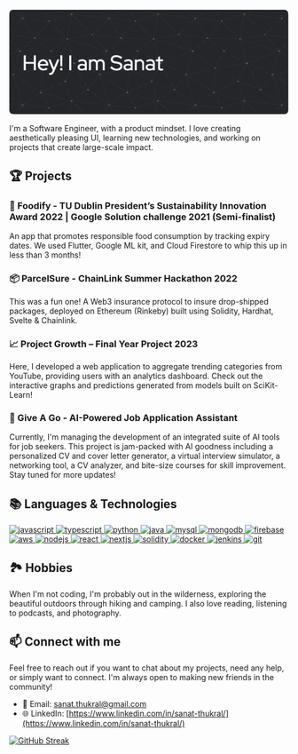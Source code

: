 ![Header](./github-header-image.png)


I'm a Software Engineer, with a product mindset. I love creating aesthetically pleasing UI, learning new technologies, and working on projects that create large-scale impact. 

## 🏆 Projects

### 🍎 Foodify - TU Dublin President’s Sustainability Innovation Award 2022 | Google Solution challenge 2021 (Semi-finalist)
An app that promotes responsible food consumption by tracking expiry dates. We used Flutter, Google ML kit, and Cloud Firestore to whip this up in less than 3 months!

### 📦 ParcelSure - ChainLink Summer Hackathon 2022
This was a fun one! A Web3 insurance protocol to insure drop-shipped packages, deployed on Ethereum (Rinkeby) built using Solidity, Hardhat, Svelte & Chainlink.

### 📈 Project Growth – Final Year Project 2023
Here, I developed a web application to aggregate trending categories from YouTube, providing users with an analytics dashboard. Check out the interactive graphs and predictions generated from models built on SciKit-Learn!

### 🤖 Give A Go - AI-Powered Job Application Assistant
Currently, I'm managing the development of an integrated suite of AI tools for job seekers. This project is jam-packed with AI goodness including a personalized CV and cover letter generator, a virtual interview simulator, a networking tool, a CV analyzer, and bite-size courses for skill improvement. Stay tuned for more updates!

## 📚 Languages & Technologies 
<p align="left">
 <a href="https://developer.mozilla.org/en-US/docs/Web/JavaScript" target="_blank"> 
   <img src="https://www.vectorlogo.zone/logos/javascript/javascript-icon.svg" alt="javascript" width="40" height="40"/> 
 </a> 
 <a href="https://www.typescriptlang.org/" target="_blank"> 
   <img src="https://www.vectorlogo.zone/logos/typescriptlang/typescriptlang-icon.svg" alt="typescript" width="40" height="40"/>
 </a> 
 <a href="https://www.python.org/" target="_blank"> 
   <img src="https://www.vectorlogo.zone/logos/python/python-icon.svg" alt="python" width="40" height="40"/> 
 </a> 
 <a href="https://www.java.com" target="_blank"> 
   <img src="https://www.vectorlogo.zone/logos/java/java-icon.svg" alt="java" width="40" height="40"/> 
 </a> 
 <a href="https://www.mysql.com/" target="_blank"> 
   <img src="https://www.vectorlogo.zone/logos/mysql/mysql-icon.svg" alt="mysql" width="40" height="40"/> 
 </a> 
 <a href="https://www.mongodb.com/" target="_blank"> 
   <img src="https://www.vectorlogo.zone/logos/mongodb/mongodb-icon.svg" alt="mongodb" width="40" height="40"/> 
 </a> 
 <a href="https://firebase.google.com/" target="_blank"> 
   <img src="https://www.vectorlogo.zone/logos/firebase/firebase-icon.svg" alt="firebase" width="40" height="40"/> 
 </a> 
  <a href="https://aws.amazon.com" target="_blank"> 
   <img src="https://www.vectorlogo.zone/logos/amazon_aws/amazon_aws-icon.svg" alt="aws" width="40" height="40"/> 
 </a> 
 <a href="https://nodejs.org" target="_blank"> 
   <img src="https://www.vectorlogo.zone/logos/nodejs/nodejs-icon.svg" alt="nodejs" width="40" height="40"/> 
 </a> 
 <a href="https://reactjs.org/" target="_blank"> 
   <img src="https://www.vectorlogo.zone/logos/reactjs/reactjs-icon.svg" alt="react" width="40" height="40"/> 
 </a> 
 <a href="https://nextjs.org/" target="_blank"> 
   <img src="https://seeklogo.com/images/N/next-js-icon-logo-EE302D5DBD-seeklogo.com.png" alt="nextjs" width="40" height="40"/> 
 </a> 
 <a href="https://soliditylang.org/" target="_blank"> 
   <img src="https://upload.wikimedia.org/wikipedia/commons/9/98/Solidity_logo.svg" alt="solidity" width="40" height="40"/> 
 </a> 
 <a href="https://www.docker.com/" target="_blank"> 
   <img src="https://www.vectorlogo.zone/logos/docker/docker-icon.svg" alt="docker" width="40" height="40"/> 
 </a> 
 <a href="https://www.jenkins.io/" target="_blank"> 
   <img src="https://www.vectorlogo.zone/logos/jenkins/jenkins-icon.svg" alt="jenkins" width="40" height="40"/> 
 </a> 
 <a href="https://git-scm.com/" target="_blank"> 
   <img src="https://www.vectorlogo.zone/logos/git-scm/git-scm-icon.svg" alt="git" width="40" height="40"/> 
 </a> 
</p>




<!-- 
## 📚 Languages & Technologies 
![](https://img.shields.io/badge/-JavaScript-black?logo=javascript&style=plastic)
![](https://img.shields.io/badge/-TypeScript-blue?logo=typescript&style=plastic)
![](https://img.shields.io/badge/-Python-yellow?logo=python&style=plastic)
![](https://img.shields.io/badge/-Java-red?logo=java&style=plastic)
![](https://img.shields.io/badge/-SQL-lightgrey?logo=sql&style=plastic)
![](https://img.shields.io/badge/-MongoDB-green?logo=mongodb&style=plastic)
![](https://img.shields.io/badge/-Firebase-orange?logo=firebase&style=plastic)
![](https://img.shields.io/badge/-AWS-blue?logo=amazon-aws&style=plastic)
![](https://img.shields.io/badge/-NodeJS-green?logo=node.js&style=plastic)
![](https://img.shields.io/badge/-React-blue?logo=react&style=plastic)
![](https://img.shields.io/badge/-Next.JS-black?logo=next.js&style=plastic)
![](https://img.shields.io/badge/-Solidity-lightgrey?logo=solidity&style=plastic)
![](https://img.shields.io/badge/-Docker-blue?logo=docker&style=plastic)
![](https://img.shields.io/badge/-Jenkins-red?logo=jenkins&style=plastic)
![](https://img.shields.io/badge/-Git-black?logo=git&style=plastic)
 -->

## 🏞️ Hobbies
When I'm not coding, I'm probably out in the wilderness, exploring the beautiful outdoors through hiking and camping. I also love reading, listening to podcasts, and photography. 

## 📫 Connect with me
Feel free to reach out if you want to chat about my projects, need any help, or simply want to connect. I'm always open to making new friends in the community! 
- 📧 Email: [sanat.thukral@gmail.com](mailto:sanat.thukral@gmail.com)
- 🌐 LinkedIn: [https://www.linkedin.com/in/sanat-thukral/](https://www.linkedin.com/in/sanat-thukral/)


[![GitHub Streak](http://github-readme-streak-stats.herokuapp.com?user=sanatcodes&theme=gruvbox)](https://git.io/streak-stats)
<!---
sanatcodes/sanatcodes is a ✨ special ✨ repository because its `README.md` (this file) appears on your GitHub profile.
You can click the Preview link to take a look at your changes.
--->
